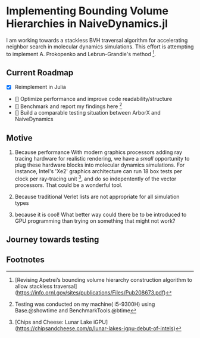 # Implementing Bounding Volume Hierarchies in NaiveDynamics.jl
I am working towards a stackless BVH traversal algorithm for accelerating neighbor search in molecular dynamics simulations. This effort is attempting to implement A. Prokopenko and Lebrun-Grandie's method [^1].



## Current Roadmap
- [x] Reimplement in Julia
- [] Optimize performance and improve code readability/structure
- [] Benchmark and report my findings here [^3]
- [] Build a comparable testing situation between ArborX and NaiveDynamics 

## Motive
1. Because performance
    With modern graphics processors adding ray tracing hardware for realistic rendering, we have a *small* opportunity to plug these hardware blocks into molecular dynamics simulations. For instance, Intel's 'Xe2' graphics architecture can run 18 box tests per clock per ray-tracing unit [^2], and do so indepentently of the vector processors. That could be a wonderful tool.
    


2. Because traditional Verlet lists are not appropriate for all simulation types

3. because it is cool! What better way could there be to be introduced to GPU programming than trying on something that might not work?



## Journey towards testing









## Footnotes

[^1]: [Revising Apetrei’s bounding volume hierarchy construction algorithm to allow stackless traversal] (https://info.ornl.gov/sites/publications/Files/Pub208673.pdf)
[^2]: [Chips and Cheese: Lunar Lake iGPU] (https://chipsandcheese.com/p/lunar-lakes-igpu-debut-of-intels)
[^3]: Testing was conducted on my machine( i5-9300H) using Base.@showtime and BenchmarkTools.@btime